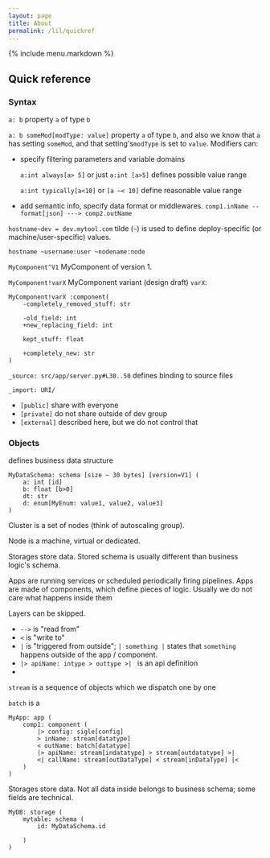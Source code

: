 ```yaml
---
layout: page
title: About
permalink: /lil/quickref
---
```


{% include menu.markdown %}

## Quick reference

### Syntax

`a: b` property `a` of type `b`

`a: b someMod[modType: value]` property `a` of type `b`, and also we know that `a` has setting `someMod`, and
that setting's`modType` is set to `value`. Modifiers can:

- specify filtering parameters and variable domains

  `a:int always[a> 5]` or just `a:int [a>5]` defines possible value range

  `a:int typically[a<10]` or `[a ~< 10]` define reasonable value range

- add semantic info, specify data format or middlewares.  `comp1.inName -- format[json] ---> comp2.outName`

`hostname~dev = dev.mytool.com` tilde (`~`) is used to define deploy-specific (or machine/user-specific) values.

`hostname ~username:user ~nodename:node` 

`MyComponent^V1` MyComponent of version 1.

`MyComponent!varX` MyComponent variant (design draft) `varX`:

```
MyComponent!varX :component(
    -completely_removed_stuff: str
    
    -old_field: int
    +new_replacing_field: int
    
    kept_stuff: float
    
    +completely_new: str
)
```

`_source: src/app/server.py#L30..50` defines binding to source files

`_import: URI/`

- `[public]` share with everyone
- `[private]` do not share outside of dev group 
- `[external]` described here, but we do not control that

### Objects

defines business data structure
```
MyDataSchema: schema [size ~ 30 bytes] [version=V1] (
    a: int [id]
    b: float [b>0]
    dt: str
    d: enum[MyEnum: value1, value2, value3]
)
```

Cluster is a set of nodes (think of autoscaling group).

Node is a machine, virtual or dedicated.

Storages store data. Stored schema is usually different than business logic's schema.

Apps are running services or scheduled periodically firing pipelines. Apps are made of components, which define pieces of logic.
Usually we do not care what happens inside them 

Layers can be skipped.

- `-->` is "read from"
- `<` is "write to"
- `|` is "triggered from outside"; `| something |` states that `something` happens outside of the app / component.
- `|> apiName: intype > outtype >| ` is an api definition
-
`stream` is a sequence of objects which we dispatch one by one

`batch` is a  

```
MyApp: app (
    comp1: component (
        |> config: sigle[config]
        > inName: stream[datatype]
        < outName: batch[datatype]
        |> apiName: stream[indatatype] > stream[outdatatype] >|
        <| callName: stream[outDataType] < stream[inDataType] |<
    )
)
```

Storages store data. Not all data inside belongs to business schema; some fields are technical.

```
MyDB: storage (
    mytable: schema (
        id: MyDataSchema.id
        
    )
)
```
